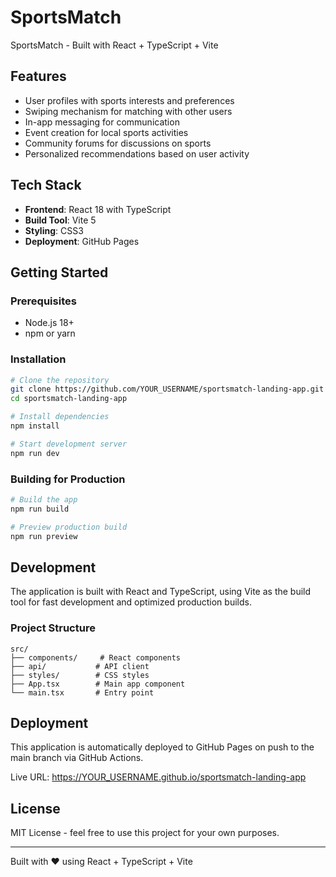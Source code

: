 # SportsMatch

SportsMatch - Built with React + TypeScript + Vite

## Features

- User profiles with sports interests and preferences
- Swiping mechanism for matching with other users
- In-app messaging for communication
- Event creation for local sports activities
- Community forums for discussions on sports
- Personalized recommendations based on user activity

## Tech Stack

- **Frontend**: React 18 with TypeScript
- **Build Tool**: Vite 5
- **Styling**: CSS3
- **Deployment**: GitHub Pages

## Getting Started

### Prerequisites

- Node.js 18+ 
- npm or yarn

### Installation

```bash
# Clone the repository
git clone https://github.com/YOUR_USERNAME/sportsmatch-landing-app.git
cd sportsmatch-landing-app

# Install dependencies
npm install

# Start development server
npm run dev
```

### Building for Production

```bash
# Build the app
npm run build

# Preview production build
npm run preview
```

## Development

The application is built with React and TypeScript, using Vite as the build tool for fast development and optimized production builds.

### Project Structure

```
src/
├── components/     # React components
├── api/           # API client
├── styles/        # CSS styles
├── App.tsx        # Main app component
└── main.tsx       # Entry point
```

## Deployment

This application is automatically deployed to GitHub Pages on push to the main branch via GitHub Actions.

Live URL: https://YOUR_USERNAME.github.io/sportsmatch-landing-app

## License

MIT License - feel free to use this project for your own purposes.

---

Built with ❤️ using React + TypeScript + Vite